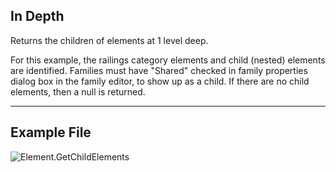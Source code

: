 ## In Depth
Returns the children of elements at 1 level deep.

For this example, the railings category elements and child (nested) elements are identified.  Families must have "Shared" checked in family properties dialog box in the family editor, to show up as a child.  If there are no child elements, then a null is returned.

___
## Example File

![Element.GetChildElements](./Revit.Elements.Element.GetChildElements_img.jpg)

